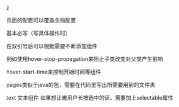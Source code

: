 *`1`*

页面的配置可以覆盖全局配置

<view></view>基本必写（写具体操作时）

<view class="(要现在index.wxss中写出)">在双引号后可以根据需要不断添加组件

例如使用hover-stop-propagation来阻止子类改变对父类产生影响

hover-start-time来控制开始时间等组件



pages类似于java的包，需要在代码里写出所需要用到的文件夹

text
文本组件
如果想让被用户长按选中的话，需要加上selectable属性


